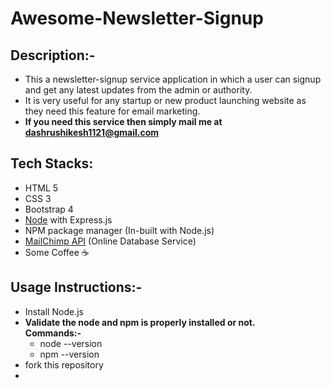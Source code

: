 # Awesome-Newsletter-Signup

## Description:-

* This a newsletter-signup service application in which a user can signup and get any latest updates from the admin or authority.
* It is very useful for any startup or new product launching website as they need this feature for email marketing.
* **If you need this service then simply mail me at dashrushikesh1121@gmail.com**

## Tech Stacks:

* HTML 5
* CSS 3
* Bootstrap 4
* [Node](https://nodejs.org/en/) with Express.js
* NPM package manager (In-built with Node.js)
* [MailChimp API](https://mailchimp.com/) (Online Database Service)
* Some Coffee ☕

## Usage Instructions:-

* Install Node.js
* **Validate the node and npm is properly installed or not.** <br />
  **Commands:-**
  * node --version
  * npm --version
* fork this repository
* 


